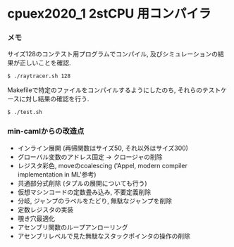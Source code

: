# cpuex2020_1 2stCPU 用コンパイラ

### メモ

サイズ128のコンテスト用プログラムでコンパイル, 及びシミュレーションの結果が正しいことを確認. 
```
$ ./raytracer.sh 128
```

Makefileで特定のファイルをコンパイルするようにしたのち, それらのテストケースに対し結果の確認を行う. 
```
$ ./test.sh
```


### min-camlからの改造点
- インライン展開 (再帰関数はサイズ50, それ以外はサイズ300)
- グローバル変数のアドレス固定 -> クロージャの削除
- レジスタ彩色, moveのcoalescing ('Appel, modern compiler implementation in ML'参考)
- 共通部分式削除 (タプルの展開についても行う)
- 仮想マシンコードの定数畳み込み, 不要定義削除
- 分岐, ジャンプのラベルをたどり, 無駄なジャンプを削除
- 定数レジスタの実装
- 覗き穴最適化
- アセンブリ関数のループアンローリング
- アセンブリレベルで見た無駄なスタックポインタの操作の削除
